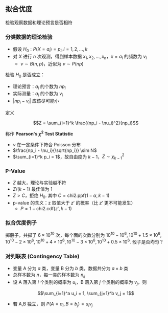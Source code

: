 ## 拟合优度

检验观察数据和理论预言是否相符

### 分类数据的理论检验

- 假设 $H_0: P(X=a_i) = p_i, i=1,2,...,k$
- 对 $X$ 进行 $n$ 次观测，得到样本数据 $x_1,x_2,...,x_n$，$x = a_i$ 的频数为 $\nu_i$
  - $\nu \sim B(n,p)$，近似为 $\nu \sim P(np)$

检验 $H_0$ 是否成立：
- 理论预言：$a_i$ 的个数为 $np_i$
- 实际测量：$a_i$ 的个数为 $\nu_i$
- $\left|np_i - \nu_i \right|$ 应该尽可能小

定义

$$Z = \sum_{i=1}^k \frac{(np_i - \nu_i)^2}{np_i}$$

称作 **Pearson's $\chi^2$ Test Statistic**

- $\nu$ 在一定条件下符合 Poisson 分布
- $\frac{np_i - \nu_i}{\sqrt{np_i}} \sim N$
- $\sum_{i=1}^k p_i = 1$，故自由度为 $k-1$，$Z \sim \chi^2_{k-1}$

### P-Value

- $Z$ 越大，理论与实验越不符
- $Z/(k-1)$ 最佳值为 1
- $Z > C$，拒绝 $H_0$. 其中 $C = \text{chi2.ppf}(1-\alpha,k-1)$
- p-value 的含义：z 取值大于 $z'$ 的概率（比 $z'$ 更不可能发生）
  - $P = 1 - \text{chi2.cdf}(z',k-1)$

### 拟合优度例子

掷骰子，共掷了 $6 \times 10^10$ 次，每个面的次数分别为 $10^{10}-10^6,10^{10}+1.5 \times 10^6,10^{10}-2 \times 10^6,10^{10}+4 \times 10^6,10^{10}-3 \times 10^6,10^{10}+0.5 \times 10^6$. 骰子是否均匀？





### 对列联表 (Contingency Table)

- 变量 A 分为 $a$ 类，变量 B 分为 $b$ 类，数据共分为 $a \times b$ 类
- 总样本数为 $n$，每一类的样本数为 $n_{ij}$
- 设 A 落入第 $i$ 个类别的概率为 $u_i$，B 落入第 $j$ 个类别的概率为 $v_j$，则

$$\sum_{i=1}^a u_i = 1, \sum_{j=1}^b v_j = 1$$

- 若 A,B 独立，则 $P(A=a_i,B=b_j) = u_i v_j$